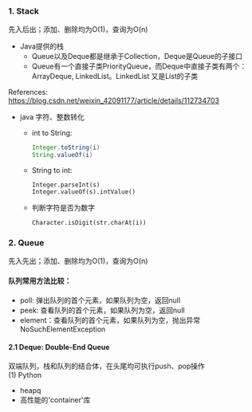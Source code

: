 ### 1. Stack   
先入后出；添加、删除均为O(1)，查询为O(n)   



- Java提供的栈
  - Queue以及Deque都是继承于Collection，Deque是Queue的子接口
  - Queue有一个直接子类PriorityQueue，而Deque中直接子类有两个：ArrayDeque, LinkedList。LinkedList 又是List的子类

References:
https://blog.csdn.net/weixin_42091177/article/details/112734703    





- java 字符、整数转化
  - int to String:
    ```java
    Integer.toString(i)
    String.valueOf(i)
    ```
    
  - String to int:
  
    ```
    Integer.parseInt(s)
    Integer.valueOf(s).intValue()
    ```
  
  - 判断字符是否为数字
  
    ```
    Character.isDigit(str.charAt(i))
    ```
  
    



### 2. Queue   
先入先出；添加、删除均为O(1)，查询为O(n)



#### 队列常用方法比较：   
- poll: 弹出队列的首个元素，如果队列为空，返回null
- peek: 查看队列的首个元素，如果队列为空，返回null
- element：查看队列的首个元素，如果队列为空，抛出异常NoSuchElementException





#### 2.1 Deque: Double-End Queue   

双端队列，栈和队列的结合体，在头尾均可执行push、pop操作    
(1) Python    
- heapq
- 高性能的'container'库
